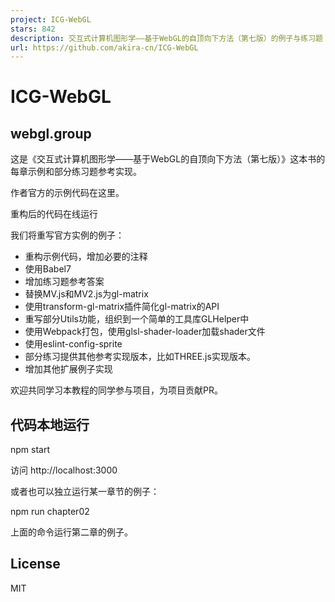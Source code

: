 ```yaml
---
project: ICG-WebGL
stars: 842
description: 交互式计算机图形学——基于WebGL的自顶向下方法（第七版）的例子与练习题
url: https://github.com/akira-cn/ICG-WebGL
---
```


ICG-WebGL
=========

webgl.group
-----------

这是《交互式计算机图形学——基于WebGL的自顶向下方法（第七版）》这本书的每章示例和部分练习题参考实现。

作者官方的示例代码在这里。

重构后的代码在线运行

我们将重写官方实例的例子：

-   重构示例代码，增加必要的注释
-   使用Babel7
-   增加练习题参考答案
-   替换MV.js和MV2.js为gl-matrix
-   使用transform-gl-matrix插件简化gl-matrix的API
-   重写部分Utils功能，组织到一个简单的工具库GLHelper中
-   使用Webpack打包，使用glsl-shader-loader加载shader文件
-   使用eslint-config-sprite
-   部分练习提供其他参考实现版本，比如THREE.js实现版本。
-   增加其他扩展例子实现

欢迎共同学习本教程的同学参与项目，为项目贡献PR。

代码本地运行
------

npm start

访问 http://localhost:3000

或者也可以独立运行某一章节的例子：

npm run chapter02

上面的命令运行第二章的例子。

License
-------

MIT

